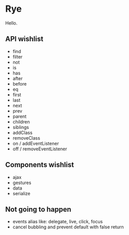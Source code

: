Rye
===

Hello.

API wishlist
------------

- find
- filter
- not
- is
- has
- after
- before
- eq
- first
- last
- next
- prev
- parent
- children
- siblings
- addClass
- removeClass
- on / addEventListener
- off / removeEventListener

Components wishlist
------------

- ajax
- gestures
- data
- serialize

Not going to happen
------------

- events alias like: delegate, live, click, focus
- cancel bubbling and prevent default with false return